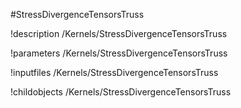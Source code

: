 <!-- MOOSE Object Documentation Stub: Remove this when content is added. -->
#StressDivergenceTensorsTruss

!description /Kernels/StressDivergenceTensorsTruss

!parameters /Kernels/StressDivergenceTensorsTruss

!inputfiles /Kernels/StressDivergenceTensorsTruss

!childobjects /Kernels/StressDivergenceTensorsTruss
